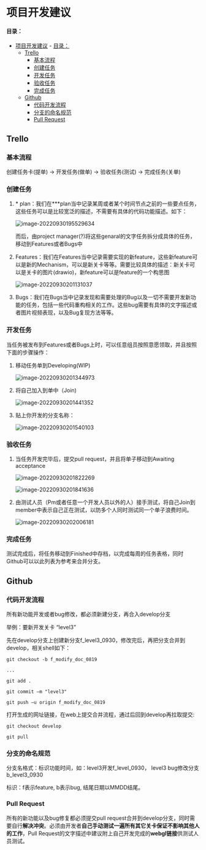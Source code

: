 # 项目开发建议

#### 目录：

- [项目开发建议](#项目开发建议)
      - [目录：](#目录)
  - [Trello](#trello)
    - [基本流程](#基本流程)
    - [创建任务](#创建任务)
    - [开发任务](#开发任务)
    - [验收任务](#验收任务)
    - [完成任务](#完成任务)
  - [Github](#github)
    - [代码开发流程](#代码开发流程)
    - [分支的命名规范](#分支的命名规范)
    - [Pull Request](#pull-request)

## Trello

### 基本流程

创建任务卡(提单) -> 开发任务(做单) -> 验收任务(测试) -> 完成任务(关单) 

### 创建任务

1. \* plan：我们在***plan当中记录某周或者某个时间节点之前的一些要点任务，这些任务可以是比较宽泛的描述，不需要有具体的代码功能描述。如下：

   ![image-20220930195529634](../statics/image-20220930195529634.png)

   而后，由project manager(?)将这些genaral的文字任务拆分成具体的任务，移动到Features或者Bugs中

2. Features：我们在Features当中记录需要实现的新feature，这些新feature可以是新的Mechanism，可以是新关卡等等。需要比较具体的描述：新关卡可以是关卡的图片(drawio)，新feature可以是feature的一个构思图

   ![image-20220930201131037](../statics/image-20220930201131037.png)

3. Bugs：我们在Bugs当中记录发现和需要处理的Bug以及一切不需要开发新功能的任务，包括一些代码重构相关的工作。这些bug需要有具体的文字描述或者图片视频表现，以及Bug复现方法等等。

### 开发任务

当任务被发布到Features或者Bugs上时，可以任意组员按照意愿领取，并且按照下面的步骤操作：

1. 移动任务单到Developing(WIP)

   ![image-20220930201344973](../statics/image-20220930201344973.png)

2. 将自己加入到单中（Join)

   ![image-20220930201441352](../statics/image-20220930201441352.png)

3. 贴上你开发的分支名称：

   ![image-20220930201540103](../statics/image-20220930201540103.png)

### 验收任务

1. 当任务开发完毕后，提交pull request，并且将单子移动到Awaiting acceptance

   ![image-20220930201822269](../statics/image-20220930201822269.png)

   ![image-20220930201841636](../statics/image-20220930201841636.png)

2. 由测试人员（Pm或者任意一个开发人员以外的人）接手测试，将自己Join到member中表示自己正在测试，以防多个人同时测试同一个单子浪费时间。

   ![image-20220930202006181](../statics/image-20220930202006181.png)

### 完成任务

测试完成后，将任务移动到Finished中存档，以完成每周的任务表格，同时Github可以以此列表为参考来合并分支。

## Github

### 代码开发流程

所有新功能开发或者bug修改，都必须新建分支，再合入develop分支

举例：要新开发关卡 “level3”

先在develop分支上创建新分支f_level3_0930，修改完后，再把分支合并到develop，相关shell如下：

```shell
git checkout -b f_modify_doc_0819

...

git add .

git commit –m "level3"

git push –u origin f_modify_doc_0819
```

打开生成的网址链接，在web上提交合并流程，通过后回到develop再拉取提交:

```shell
git checkout develop

git pull
```

### 分支的命名规范

分支名格式：标识功能时间，如：level3开发f_level_0930， level3 bug修改分支b_level3_0930

标识：f表示feature, b表示bug, 结尾日期以MMDD结尾。

### Pull Request

所有的新功能以及bug修复都必须提交pull request合并到develop分支，同时需要自行**解决冲突**。必须由开发者**自己手动测试一遍所有其它关卡保证不影响其他人的工作**，Pull Request的文字描述中建议附上自己开发完成的**webgl链接**供测试人员测试。
